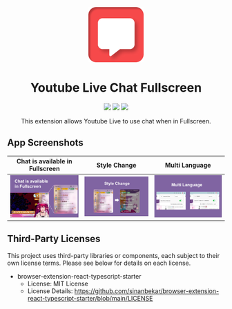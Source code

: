 <div align="center">
<a href="https://chromewebstore.google.com/detail/youtube-live-chat-fullscr/dlnjcbkmomenmieechnmgglgcljhoepd"><img src="public/images/extension_128.png" alt="logo"/></a>
<h1> Youtube Live Chat Fullscreen</h1>

![](https://img.shields.io/badge/React-61DAFB?style=flat-square&logo=react&logoColor=black)
![](https://img.shields.io/badge/Typescript-3178C6?style=flat-square&logo=typescript&logoColor=white)
![](https://badges.aleen42.com/src/vitejs.svg)

This extension allows Youtube Live to use chat when in Fullscreen.

</div>

## App Screenshots

|        Chat is available in Fullscreen         |                  Style Change                   |                 Multi Language                  |
| :--------------------------------------------: | :---------------------------------------------: | :---------------------------------------------: |
| <img src="./readme-img/image.png" width="300"> | <img src="./readme-img/image1.png" width="300"> | <img src="./readme-img/image2.png" width="300"> |

## Third-Party Licenses

This project uses third-party libraries or components, each subject to their own license terms. Please see below for details on each license.

- browser-extension-react-typescript-starter
  - License: MIT License
  - License Details: https://github.com/sinanbekar/browser-extension-react-typescript-starter/blob/main/LICENSE
